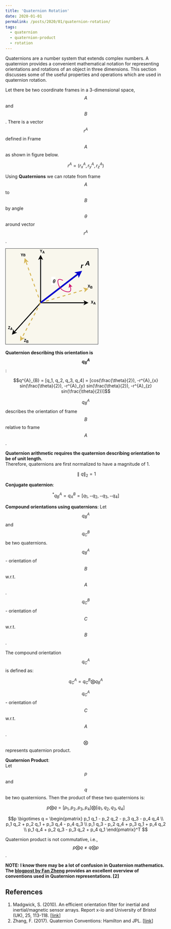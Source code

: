 ```yaml
---
title: 'Quaternion Rotation'
date: 2020-01-01
permalink: /posts/2020/01/quaternion-rotation/
tags:
  - quaternion
  - quaternion-product
  - rotation
---
```


Quaternions are a number system that extends complex numbers. A quaternion provides a convenient mathematical notation for representing orientations and rotations of an object in three dimensions. This section discusses some of the useful properties and operations which are used in quaternion rotation.

Let there be two coordinate frames in a 3-dimensional space, $$A$$ and $$B$$. There is a vector $$r^{A}$$ defined in Frame $$A$$ as shown in figure below.   

$$r^{A} = (r^{A}_{x}, r^{A}_{y}, r^{A}_{z})$$

Using **Quaternions** we can rotate from frame $$A$$ to $$B$$ by angle $$\theta$$ around vector $$r^{A}$$.
  
  
<img src="/images/quaternion_rotation_1.png" alt="Quaternion Rotation"/>
  
  
**Quaternion describing this orientation is $$q^{A}_{B}$$**:  

$$q^{A}_{B} = [q_1, q_2, q_3, q_4] = [cos(\frac{\theta}{2}), -r^{A}_{x} sin(\frac{\theta}{2}), -r^{A}_{y} sin(\frac{\theta}{2}), -r^{A}_{z} sin(\frac{\theta}{2})]$$

$$q^{A}_{B}$$ describes the orientation of frame $$B$$ relative to frame $$A$$.

**Quaternion arithmetic requires the quaternion describing orientation to be of unit length.**  
Therefore, quaternions are first normalized to have a magnitude of 1.  

$$\parallel q \parallel_2 = 1$$

**Conjugate quaternion**:  

$$^{*}q^{A}_{B} = q^{B}_{A} = [q_1, -q_2, -q_3, -q_4]$$

**Compound orientations using quaternions**:
Let $$q^{A}_{B}$$ and $$q^{B}_{C}$$ be two quaternions.
$$q^{A}_{B}$$ - orientation of $$B$$ w.r.t. $$A$$.  
$$q^{B}_{C}$$ - orientation of $$C$$ w.r.t. $$B$$.  

The compound orientation $$q^{A}_{C}$$ is defined as:

$$q^{A}_{C} = q^{B}_{C} \bigotimes q^{A}_{B}$$  

$$q^{A}_{C}$$ - orientation of $$C$$ w.r.t. $$A$$.  
$$\bigotimes$$ represents quaternion product.


**Quaternion Product**:  
Let $$p$$ and $$q$$ be two quaternions. Then the product of these two quaternions is:  

$$p \bigotimes q = [p_1, p_2, p_3, p_4] \bigotimes [q_1, q_2, q_3, q_4]$$  

$$p \bigotimes q = \begin{pmatrix}
p_1 q_1 - p_2 q_2 - p_3 q_3 - p_4 q_4 \\
p_1 q_2 + p_2 q_1 + p_3 q_4 - p_4 q_3 \\
p_1 q_3 - p_2 q_4 + p_3 q_1 + p_4 q_2 \\
p_1 q_4 + p_2 q_3 - p_3 q_2 + p_4 q_1
\end{pmatrix}^T $$  

Quaternion product is not commutative, i.e., $$p \bigotimes q \ne q \bigotimes p$$.  

**NOTE: I know there may be a lot of confusion in Quaternion mathematics. The [blogpost by Fan Zheng](https://fzheng.me/2017/11/12/quaternion_conventions_en/) provides an excellent overview of conventions used in Quaternion representations. [2]**

References
-------------
1. Madgwick, S. (2010). An efficient orientation filter for inertial and inertial/magnetic sensor arrays. Report x-io and University of Bristol (UK), 25, 113-118. [[link](https://www.x-io.co.uk/res/doc/madgwick_internal_report.pdf)]
2. Zhang, F. (2017). Quaternion Conventions: Hamilton and JPL. [[link](https://fzheng.me/2017/11/12/quaternion_conventions_en/)]

